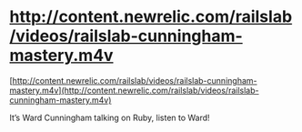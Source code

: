 <!--
id: 189685687
link: http://tumblr.atmos.org/post/189685687/http-content-newrelic-com-railslab-videos-railslab-cun
slug: http-content-newrelic-com-railslab-videos-railslab-cun
date: Wed Sep 16 2009 15:25:25 GMT-0700 (PDT)
publish: 2009-09-016
tags: 
title: http://content.newrelic.com/railslab/videos/railslab-cunningham-mastery.m4v
-->


http://content.newrelic.com/railslab/videos/railslab-cunningham-mastery.m4v
===========================================================================

[http://content.newrelic.com/railslab/videos/railslab-cunningham-mastery.m4v](http://content.newrelic.com/railslab/videos/railslab-cunningham-mastery.m4v)

It’s Ward Cunningham talking on Ruby, listen to Ward!

